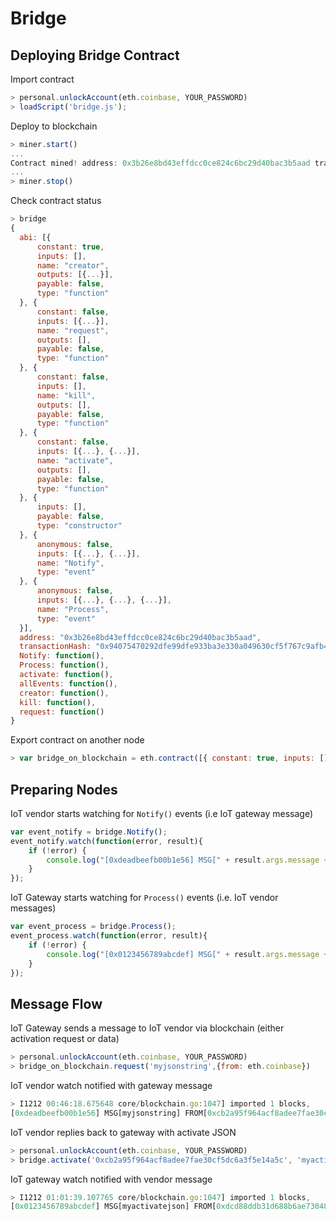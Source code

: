 # Bridge

## Deploying Bridge Contract
Import contract
```javascript
> personal.unlockAccount(eth.coinbase, YOUR_PASSWORD)
> loadScript('bridge.js');
```

Deploy to blockchain
```javascript
> miner.start()
...
Contract mined! address: 0x3b26e8bd43effdcc0ce824c6bc29d40bac3b5aad transactionHash: 0x94075470292dfe99dfe933ba3e330a049630cf5f767c9afb46632ed4090f4cad
...
> miner.stop()
```

Check contract status
```javascript
> bridge
{
  abi: [{
      constant: true,
      inputs: [],
      name: "creator",
      outputs: [{...}],
      payable: false,
      type: "function"
  }, {
      constant: false,
      inputs: [{...}],
      name: "request",
      outputs: [],
      payable: false,
      type: "function"
  }, {
      constant: false,
      inputs: [],
      name: "kill",
      outputs: [],
      payable: false,
      type: "function"
  }, {
      constant: false,
      inputs: [{...}, {...}],
      name: "activate",
      outputs: [],
      payable: false,
      type: "function"
  }, {
      inputs: [],
      payable: false,
      type: "constructor"
  }, {
      anonymous: false,
      inputs: [{...}, {...}],
      name: "Notify",
      type: "event"
  }, {
      anonymous: false,
      inputs: [{...}, {...}, {...}],
      name: "Process",
      type: "event"
  }],
  address: "0x3b26e8bd43effdcc0ce824c6bc29d40bac3b5aad",
  transactionHash: "0x94075470292dfe99dfe933ba3e330a049630cf5f767c9afb46632ed4090f4cad",
  Notify: function(),
  Process: function(),
  activate: function(),
  allEvents: function(),
  creator: function(),
  kill: function(),
  request: function()
}
```

Export contract on another node
```javascript
> var bridge_on_blockchain = eth.contract([{ constant: true, inputs: [], name: "creator", outputs: [{ name: "", type: "address" }], payable: false, type: "function" }, { constant: false, inputs: [{ name: "data", type: "string" }], name: "request", outputs: [], payable: false, type: "function" }, { constant: false, inputs: [], name: "kill", outputs: [], payable: false, type: "function" }, { constant: false, inputs: [{ name: "gateway", type: "address" }, { name: "data", type: "string" }], name: "activate", outputs: [], payable: false, type: "function" }, { inputs: [], payable: false, type: "constructor" }, { anonymous: false, inputs: [{ indexed: true, name: "from", type: "address" }, { indexed: false, name: "message", type: "string" }], name: "Notify", type: "event" }, { anonymous: false, inputs: [{ indexed: true, name: "from", type: "address" }, { indexed: true, name: "to", type: "address" }, { indexed: false, name: "message", type: "string" }], name: "Process", type: "event" }] ).at("0x3b26e8bd43effdcc0ce824c6bc29d40bac3b5aad");
```

## Preparing Nodes
IoT vendor starts watching for ```Notify()``` events (i.e IoT gateway message)
```javascript
var event_notify = bridge.Notify();
event_notify.watch(function(error, result){
    if (!error) {
        console.log("[0xdeadbeefb00b1e56] MSG[" + result.args.message + "] FROM[" + result.args.from + "]");
    }
});
```

IoT Gateway starts watching for ```Process()``` events (i.e. IoT vendor messages)
```javascript
var event_process = bridge.Process();
event_process.watch(function(error, result){
    if (!error) {
        console.log("[0x0123456789abcdef] MSG[" + result.args.message + "] FROM[" + result.args.from + "] TO[" + result.args.to + "]");
    }
});
```

## Message Flow
IoT Gateway sends a message to IoT vendor via blockchain (either activation request or data)
```javascript
> personal.unlockAccount(eth.coinbase, YOUR_PASSWORD)
> bridge_on_blockchain.request('myjsonstring',{from: eth.coinbase})
```

IoT vendor watch notified with gateway message
```javascript
> I1212 00:46:18.675648 core/blockchain.go:1047] imported 1 blocks,     1 txs (  0.025 Mg) in  10.235ms ( 2.454 Mg/s). #407 [08be0754…]
[0xdeadbeefb00b1e56] MSG[myjsonstring] FROM[0xcb2a95f964acf8adee7fae30cf5dc6a3f5e14a5c]
```

IoT vendor replies back to gateway with activate JSON
```javascript
> personal.unlockAccount(eth.coinbase, YOUR_PASSWORD)
> bridge.activate('0xcb2a95f964acf8adee7fae30cf5dc6a3f5e14a5c', 'myactivatejson', {from: eth.coinbase})
```

IoT gateway watch notified with vendor message
```javascript
> I1212 01:01:39.107765 core/blockchain.go:1047] imported 1 blocks,     1 txs (  0.027 Mg) in   5.203ms ( 5.210 Mg/s). #415 [e77abb96…]
[0x0123456789abcdef] MSG[myactivatejson] FROM[0xdcd88ddb31d688b6ae73048969c4ab2e587c0087] TO[0xcb2a95f964acf8adee7fae30cf5dc6a3f5e14a5c]
```

